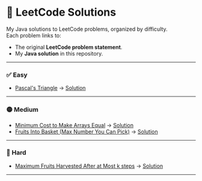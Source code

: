 # 📝 LeetCode Solutions

My Java solutions to LeetCode problems, organized by difficulty.  
Each problem links to:
- The original **LeetCode problem statement**.
- My **Java solution** in this repository.

---

### ✅ Easy
- [Pascal's Triangle](https://leetcode.com/problems/pascals-triangle/) → [Solution](easy/PascalsTriangle.java)

---

### 🟡 Medium
- [Minimum Cost to Make Arrays Equal](https://leetcode.com/problems/rearranging-fruits/) → [Solution](medium/Rearranging.java)
- [Fruits Into Basket (Max Number You Can Pick)](https://leetcode.com/problems/fruit-into-baskets/) → [Solution](medium/BasketFruits.java)
---

### 🔴 Hard
- [Maximum Fruits Harvested After at Most k steps](https://leetcode.com/problems/maximum-fruits-harvested-after-at-most-k-steps/) → [Solution](hard/LC2016_MaxFruits.java)

---

